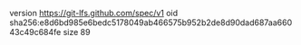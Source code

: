 version https://git-lfs.github.com/spec/v1
oid sha256:e8d6bd985e6bedc5178049ab466575b952b2de8d90dad687aa66043c49c684fe
size 89
